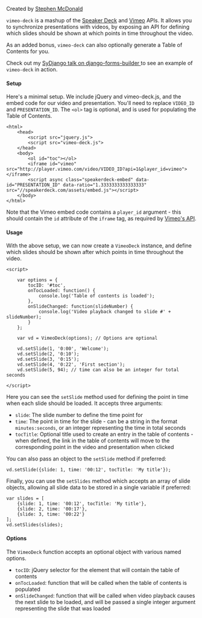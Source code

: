 Created by [Stephen McDonald](http://twitter.com/stephen_mcd)

`vimeo-deck` is a mashup of the [Speaker Deck](http://speakerdeck.com)
and [Vimeo](http://vimeo.com) APIs. It allows you to synchronize
presentations with videos, by exposing an API for defining which
slides should be shown at which points in time throughout the video.

As an added bonus, `vimeo-deck` can also optionally generate a
Table of Contents for you.

Check out my [SyDjango talk on django-forms-builder
](http://blog.jupo.org/2012/09/21/sydjango-talk-django-forms-builder/)
to see an example of `vimeo-deck` in action.

#### Setup

Here's a minimal setup. We include jQuery and vimeo-deck.js, and
the embed code for our video and presentation. You'll need to replace
`VIDEO_ID` and `PRESENTATION_ID`. The `<ol>` tag is optional, and
is used for populating the Table of Contents.

    <html>
        <head>
            <script src="jquery.js">
            <script src="vimeo-deck.js">
        </head>
        <body>
            <ol id="toc"></ol>
            <iframe id="vimeo" src="http://player.vimeo.com/video/VIDEO_ID?api=1&player_id=vimeo"></iframe>
            <script async class="speakerdeck-embed" data-id="PRESENTATION_ID" data-ratio="1.3333333333333333" src="//speakerdeck.com/assets/embed.js"></script>
        </body>
    </html>

Note that the Vimeo embed code contains a `player_id` argument - this
should contain the `id` attribute of the `iframe` tag, as required by
[Vimeo's API](http://developer.vimeo.com/player/js-api).

#### Usage

With the above setup, we can now create a `VimeoDeck` instance, and
define which slides should be shown after which points in time
throughout the video.

    <script>

        var options = {
            tocID: '#toc',
            onTocLoaded: function() {
                console.log('Table of contents is loaded');
            },
            onSlideChanged: function(slideNumber) {
                console.log('Video playback changed to slide #' + slideNumber);
            }
        };

        var vd = VimeoDeck(options); // Options are optional

        vd.setSlide(1, '0:00', 'Welcome');
        vd.setSlide(2, '0:10');
        vd.setSlide(3, '0:15');
        vd.setSlide(4, '0:22', 'First section');
        vd.setSlide(5, 94); // time can also be an integer for total seconds

    </script>

Here you can see the `setSlide` method used for defining the point in
time when each slide should be loaded. It accepts three arguments:

* `slide`: The slide number to define the time point for
* `time`: The point in time for the slide - can be a string in the
  format `minutes:seconds`, or an integer representing the time in
  total seconds
* `tocTitle`: Optional title used to create an entry in the table of
  contents - when defined, the link in the table of contents will
  move to the corresponding point in the video and presentation when
  clicked

You can also pass an object to the `setSlide` method if preferred:

    vd.setSlide({slide: 1, time: '00:12', tocTitle: 'My title'});

Finally, you can use the `setSlides` method which accepts an array of
slide objects, allowing all slide data to be stored in a single
variable if preferred:

    var slides = [
        {slide: 1, time: '00:12', tocTitle: 'My title'},
        {slide: 2, time: '00:17'},
        {slide: 3, time: '00:22'}
    ];
    vd.setSlides(slides);

#### Options

The `VimeoDeck` function accepts an optional object with various
named options.

* `tocID`: jQuery selector for the element that will contain the table
  of contents
* `onTocLoaded`: function that will be called when the table of contents
  is populated
* `onSlideChanged`: function that will be called when video playback
  causes the next slide to be loaded, and will be passed a single
  integer argument representing the slide that was loaded
